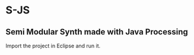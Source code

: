 # S-JS 

## Semi Modular Synth made with Java Processing

Import the project in Eclipse and run it.


